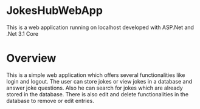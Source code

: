 # JokesHubWebApp
This is a web application running on localhost developed with ASP.Net and .Net 3.1 Core


# Overview

This is a simple web application which offers several functionalities like login and logout. The user can store jokes or view jokes in a database and answer joke questions.
Also he can search for jokes which are already stored in the database.
There is also edit and delete functionalities in the database to remove or edit entries.
